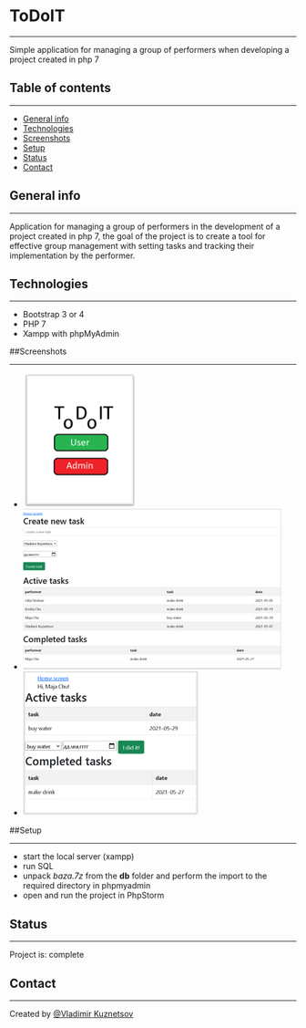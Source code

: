 # ToDoIT

---
Simple application for managing a group
of performers when developing a project
created in php 7

## Table of contents

---
* [General info](#general-info)
* [Technologies](#technologies)
* [Screenshots](#screenshots)
* [Setup](#setup)
* [Status](#status)
* [Contact](#contact)

## General info

---
Application for managing a group of performers 
in the development of a project created in php 7,
the goal of the project is to create a tool for 
effective group management with setting tasks and 
tracking their implementation by the performer.

## Technologies

---
* Bootstrap 3 or 4
* PHP 7
* Xampp with phpMyAdmin

##Screenshots

---
* ![Home screen](/Screenshots/Home.PNG)
* ![Admin screen](/Screenshots/Create.PNG)
* ![Performer screen](/Screenshots/Active.PNG)

##Setup

---
* start the local server (xampp)
* run SQL
* unpack *baza.7z* from the **db** folder and perform the import to the required directory in phpmyadmin
* open and run the project in PhpStorm

## Status

---
Project is: complete 

## Contact

---
Created by [@Vladimir Kuznetsov](https://www.facebook.com/vladimir.kuznetsov.735)


